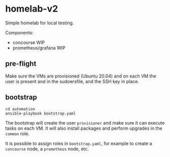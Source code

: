 # homelab-v2

Simple homelab for local testing.

Components:
- concourse WIP
- prometheus/grafana WIP

## pre-flight

Make sure the VMs are provisioned (Ubuntu 20.04) and on each VM the user is present and in the sudoersfile, and the SSH key in place.

## bootstrap

```
cd automation
ansible-playbook bootstrap.yaml
```

The bootstrap will create the user `provisioner` and make sure it can execute tasks on each VM. It will also install packages and perform upgrades in the `common` role.

It is possible to assign roles in `bootstrap.yaml`, for example to create a `concourse` node, a `prometheus` node, etc.


